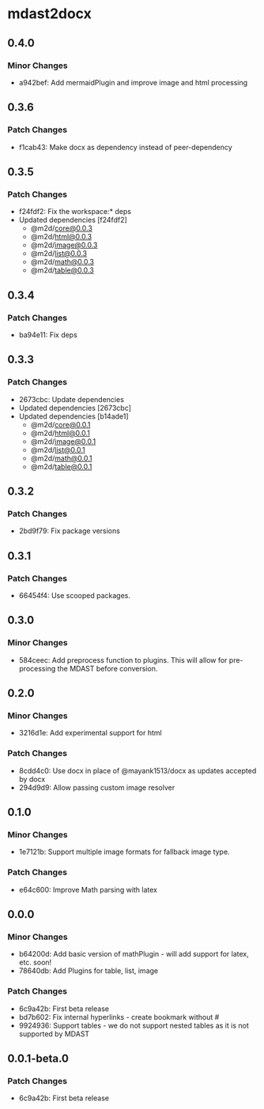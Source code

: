 # mdast2docx

## 0.4.0

### Minor Changes

- a942bef: Add mermaidPlugin and improve image and html processing

## 0.3.6

### Patch Changes

- f1cab43: Make docx as dependency instead of peer-dependency

## 0.3.5

### Patch Changes

- f24fdf2: Fix the workspace:\* deps
- Updated dependencies [f24fdf2]
  - @m2d/core@0.0.3
  - @m2d/html@0.0.3
  - @m2d/image@0.0.3
  - @m2d/list@0.0.3
  - @m2d/math@0.0.3
  - @m2d/table@0.0.3

## 0.3.4

### Patch Changes

- ba94e11: Fix deps

## 0.3.3

### Patch Changes

- 2673cbc: Update dependencies
- Updated dependencies [2673cbc]
- Updated dependencies [b14ade1]
  - @m2d/core@0.0.1
  - @m2d/html@0.0.1
  - @m2d/image@0.0.1
  - @m2d/list@0.0.1
  - @m2d/math@0.0.1
  - @m2d/table@0.0.1

## 0.3.2

### Patch Changes

- 2bd9f79: Fix package versions

## 0.3.1

### Patch Changes

- 66454f4: Use scooped packages.

## 0.3.0

### Minor Changes

- 584ceec: Add preprocess function to plugins. This will allow for pre-processing the MDAST before conversion.

## 0.2.0

### Minor Changes

- 3216d1e: Add experimental support for html

### Patch Changes

- 8cdd4c0: Use docx in place of @mayank1513/docx as updates accepted by docx
- 294d9d9: Allow passing custom image resolver

## 0.1.0

### Minor Changes

- 1e7121b: Support multiple image formats for fallback image type.

### Patch Changes

- e64c600: Improve Math parsing with latex

## 0.0.0

### Minor Changes

- b64200d: Add basic version of mathPlugin - will add support for latex, etc. soon!
- 78640db: Add Plugins for table, list, image

### Patch Changes

- 6c9a42b: First beta release
- bd7b602: Fix internal hyperlinks - create bookmark without #
- 9924936: Support tables - we do not support nested tables as it is not supported by MDAST

## 0.0.1-beta.0

### Patch Changes

- 6c9a42b: First beta release

